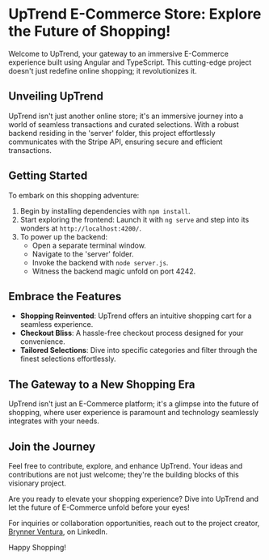 # UpTrend E-Commerce Store: Explore the Future of Shopping!

Welcome to UpTrend, your gateway to an immersive E-Commerce experience built using Angular and TypeScript. This cutting-edge project doesn't just redefine online shopping; it revolutionizes it.

## Unveiling UpTrend

UpTrend isn't just another online store; it's an immersive journey into a world of seamless transactions and curated selections. With a robust backend residing in the 'server' folder, this project effortlessly communicates with the Stripe API, ensuring secure and efficient transactions.

## Getting Started

To embark on this shopping adventure:

1. Begin by installing dependencies with `npm install`.
2. Start exploring the frontend: Launch it with `ng serve` and step into its wonders at `http://localhost:4200/`.
3. To power up the backend:
    - Open a separate terminal window.
    - Navigate to the 'server' folder.
    - Invoke the backend with `node server.js`.
    - Witness the backend magic unfold on port 4242.

## Embrace the Features

- **Shopping Reinvented**: UpTrend offers an intuitive shopping cart for a seamless experience.
- **Checkout Bliss**: A hassle-free checkout process designed for your convenience.
- **Tailored Selections**: Dive into specific categories and filter through the finest selections effortlessly.

## The Gateway to a New Shopping Era

UpTrend isn't just an E-Commerce platform; it's a glimpse into the future of shopping, where user experience is paramount and technology seamlessly integrates with your needs.

## Join the Journey

Feel free to contribute, explore, and enhance UpTrend. Your ideas and contributions are not just welcome; they're the building blocks of this visionary project.

Are you ready to elevate your shopping experience? Dive into UpTrend and let the future of E-Commerce unfold before your eyes!

For inquiries or collaboration opportunities, reach out to the project creator, [Brynner Ventura](https://www.linkedin.com/in/brynner-ventura/), on LinkedIn.

Happy Shopping!
